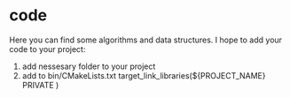 # code
Here you can find some algorithms and data structures. I hope
to add your code to your project:
1) add nessesary folder to your project
2) add to bin/CMakeLists.txt
   target_link_libraries(${PROJECT_NAME} PRIVATE <folder name>)
